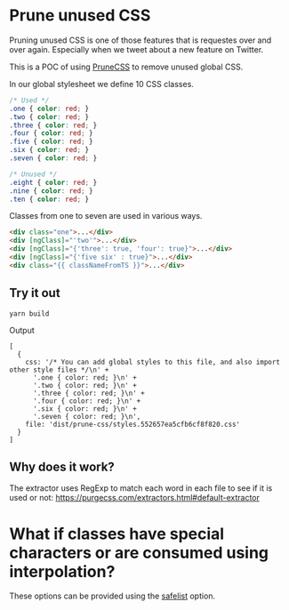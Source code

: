 # Prune unused CSS
Pruning unused CSS is one of those features that is requestes over and over again. Especially when we tweet about a new feature on Twitter.

This is a POC of using [PruneCSS](https://purgecss.com/configuration.html#options) to remove unused global CSS.

In our global stylesheet we define 10 CSS classes. 
```css
/* Used */
.one { color: red; }
.two { color: red; }
.three { color: red; }
.four { color: red; }
.five { color: red; }
.six { color: red; }
.seven { color: red; }

/* Unused */ 
.eight { color: red; }
.nine { color: red; }
.ten { color: red; }
```

Classes from one to seven are used in various ways.

```html
<div class="one">...</div>
<div [ngClass]="'two'">...</div>
<div [ngClass]="{'three': true, 'four': true}">...</div>
<div [ngClass]="{'five six' : true}">...</div>
<div class="{{ classNameFromTS }}">...</div>
```

## Try it out
```
yarn build
```

Output
```
[
  {
    css: '/* You can add global styles to this file, and also import other style files */\n' +
      '.one { color: red; }\n' +
      '.two { color: red; }\n' +
      '.three { color: red; }\n' +
      '.four { color: red; }\n' +
      '.six { color: red; }\n' +
      '.seven { color: red; }\n',
    file: 'dist/prune-css/styles.552657ea5cfb6cf8f820.css'
  }
]
```

## Why does it work?

The extractor uses RegExp to match each word in each file to see if it is used or not:
https://purgecss.com/extractors.html#default-extractor

# What if classes have special characters or are consumed using interpolation?
These options can be provided using the [safelist](https://purgecss.com/configuration.html#options) option.